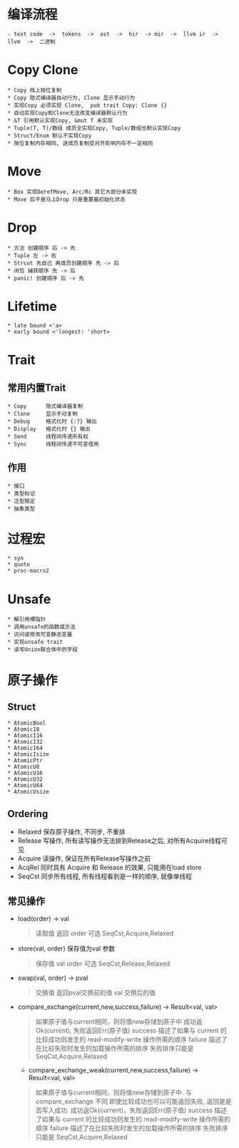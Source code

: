 # 编译流程

    - text code  ->  tokens  ->  ast  ->  hir  -> mir  ->  llvm ir  ->  llvm  ->  二进制

# Copy Clone

    * Copy 栈上按位复制
    * Copy 隐式编译器自动行为, Clone 显示手动行为
    * 实现Copy 必须实现 Clone,  pub trait Copy: Clone {}
    * 自动实现Copy和Clone无法改变编译器默认行为
    * &T 引用默认实现Copy, &mut T 未实现
    * Tuple(T, T)/数组 成员全实现Copy, Tuple/数组也默认实现Copy
    * Struct/Enum 默认不实现Copy
    * 按位复制内存相同, 逐成员复制受对齐影响内存不一定相同

# Move

    * Box 实现DerefMove, Arc/Rc 其它大部分未实现
    * Move 后不是马上Drop 只是重置最初始化状态

# Drop

    * 方法 创建顺序 后 -> 先
    * Tuple 左 -> 右
    * Strcut 先自己 再成员创建顺序 先 -> 后
    * 闭包 捕获顺序 先 -> 后
    * panic! 创建顺序 后 -> 先

# Lifetime

    * late bound <'a> 
    * early bound <'longest: 'short>

# Trait

## 常用内置Trait

    * Copy      隐式编译器复制
    * Clone     显示手动复制
    * Debug     格式化时 {:?} 输出
    * Display   格式化时 {} 输出
    * Send      线程间传递所有权
    * Sync      线程间传递不可变借用

## 作用

    * 接口
    * 类型标记
    * 泛型限定
    * 抽象类型

# 过程宏
    * syn
    * quote
    * proc-macro2

# Unsafe

    * 解引用裸指针
    * 调用unsafe的函数或方法
    * 访问或修改可变静态变量
    * 实现unsafe trait
    * 读写Union联合体中的字段

# 原子操作

## Struct

    * AtomicBool
    * AtomicI8	
    * AtomicI16	
    * AtomicI32	
    * AtomicI64	
    * AtomicIsize	
    * AtomicPtr	
    * AtomicU8	
    * AtomicU16	
    * AtomicU32	
    * AtomicU64	
    * AtomicUsize

## Ordering

* Relaxed 保存原子操作, 不同步, 不重排
* Release 写操作, 所有读写操作无法排到Release之后, 对所有Acquire线程可见
* Acquire 读操作, 保证在所有Release写操作之前
* AcqRel 同时具有 Acquire 和 Release 的效果, 只能用在load store
* SeqCst 同步所有线程, 所有线程看到是一样的顺序, 就像单线程


## 常见操作

* load(order) -> val
    > 读取值 返回
    > order 可选 SeqCst,Acquire,Relaxed
* store(val, order) 保存值为val 参数
    > 保存值 val
    > order 可选 SeqCst,Release,Relaxed
* swap(val, order) -> pval
    > 交换值 返回pval交换前的值
    > val 交换后的值
* compare_exchange(current,new,success,failure) -> Result<val, val>
    > 如果原子值与current相同，则将值new存储到原子中
    > 成功返Ok(current), 失败返回Err(原子值)
    > success 描述了如果与 current 的比较成功则发生的 read-modify-write 操作所需的顺序
    > failure 描述了在比较失败时发生的加载操作所需的排序
    > 失败排序只能是 SeqCst,Acquire,Relaxed

    * compare_exchange_weak(current,new,success,failure) -> Result<val, val>
    > 如果原子值与current相同，则将值new存储到原子中.
    > 与compare_exchange 不同 即使比较成功也可以可能返回失败, 返回是是否写入成功.
    > 成功返Ok(current)，失败返回Err(原子值)
    > success 描述了如果与 current 的比较成功则发生的 read-modify-write 操作所需的顺序
    > failure 描述了在比较失败时发生的加载操作所需的排序
    > 失败排序只能是 SeqCst,Acquire,Relaxed

    